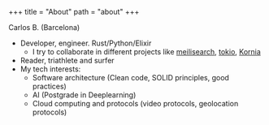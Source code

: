 +++
title = "About"
path = "about"
+++
 
 
 Carlos B. (Barcelona)

* Developer, engineer. Rust/Python/Elixir
    - I try to collaborate in different projects like [meilisearch](https://github.com/meilisearch), [tokio](https://github.com/tokio-rs), [Kornia](https://github.com/kornia)
* Reader, triathlete and surfer
* My tech interests:
    * Software architecture (Clean code, SOLID principles, good practices)
    * AI (Postgrade in Deeplearning)
    * Cloud computing and protocols (video protocols, geolocation protocols)


